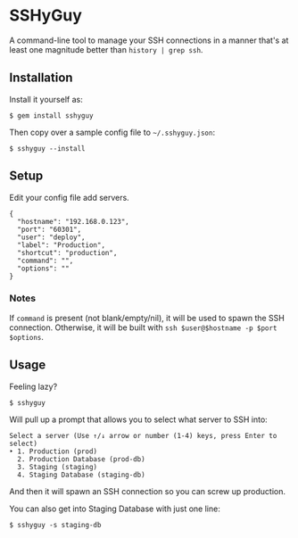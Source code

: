 # SSHyGuy

A command-line tool to manage your SSH connections in a manner that's at least one magnitude better than `history | grep ssh`.

## Installation

Install it yourself as:

    $ gem install sshyguy
    
Then copy over a sample config file to `~/.sshyguy.json`:
    
    $ sshyguy --install
    
## Setup    

Edit your config file add servers.

```
{
  "hostname": "192.168.0.123",
  "port": "60301",
  "user": "deploy",
  "label": "Production",
  "shortcut": "production",
  "command": "",
  "options": ""
}
```

### Notes

If `command` is present (not blank/empty/nil), it will be used to spawn the SSH connection. Otherwise, it will be built with `ssh $user@$hostname -p $port $options`. 

## Usage

Feeling lazy? 

    $ sshyguy

Will pull up a prompt that allows you to select what server to SSH into:

    Select a server (Use ↑/↓ arrow or number (1-4) keys, press Enter to select)
    ‣ 1. Production (prod)
      2. Production Database (prod-db)
      3. Staging (staging)
      4. Staging Database (staging-db)

And then it will spawn an SSH connection so you can screw up production.

You can also get into Staging Database with just one line:

    $ sshyguy -s staging-db